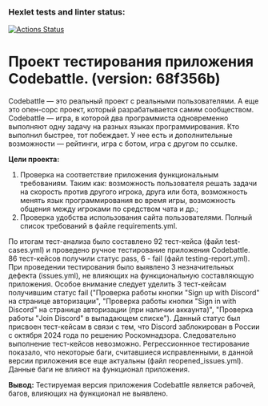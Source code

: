 ### Hexlet tests and linter status:
[![Actions Status](https://github.com/IrinaNosova07/qa-engineer-project-85/actions/workflows/hexlet-check.yml/badge.svg)](https://github.com/IrinaNosova07/qa-engineer-project-85/actions)

# **Проект тестирования приложения Codebattle. (version: 68f356b)**

Codebattle — это реальный проект с реальными пользователями. А еще это опен-сорс проект, который разрабатывается самим сообществом.
Codebattle — игра, в которой два программиста одновременно выполняют одну задачу на разных языках программирования. Кто выполнил быстрее, тот побеждает. У нее есть и дополнительные возможности — рейтинги, игра с ботом, игра с другом по ссылке.

**Цели проекта:**

1. Проверка на соответствие приложения функциональным требованиям. Таким как: возможность пользователя решать задачи на скорость против другого игрока, друга или бота, возможность менять язык программирования во время игры, возможность общения между игроками по средством чата и др.;
2. Проверка удобства использования сайта пользователями.
Полный список требований в файле requirements.yml.

По итогам тест-анализа было составлено 92 тест-кейса (файл test-cases.yml) и проведено ручное тестирование приложения Codebattle. 86 тест-кейсов получили статус pass, 6 - fail (файл testing-report.yml).
При проведении тестирования было выявлено 3 незначительных дефекта (issues.yml), не влияющих на функциональную составляющую приложения. 
Особое внимание следует уделить 3 тест-кейсам получившим статус fail ("Проверка работы кнопки "Sign up with Discord" на странице авторизации", "Проверка работы кнопки "Sign in with Discord" на странице авторизации (при наличии аккаунта)", "Проверка работы "Join Discord" в выпадающем списке"). Данный статус был присвоен тест-кейсам в связи с тем, что Discord заблокирован в России с октября 2024 года по решению Роскомнадзора. Следовательно выполнение тест-кейсов невозможно.
Регрессионнное тестирование показало, что некоторые баги, считавшиеся исправленными, в данной версии приложения все еще актуальны (файл reopened_issues.yml). Данные баги не влияют на функционал приложения.

**Вывод:**
Тестируемая версия приложения Codebattle является рабочей, багов, влияющих на функционал не выявлено.
